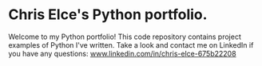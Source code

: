 # Chris Elce's Python portfolio. 
Welcome to my Python portfolio! This code repository contains project examples of Python I've written. Take a look and contact me on LinkedIn if you have any questions: www.linkedin.com/in/chris-elce-675b22208


